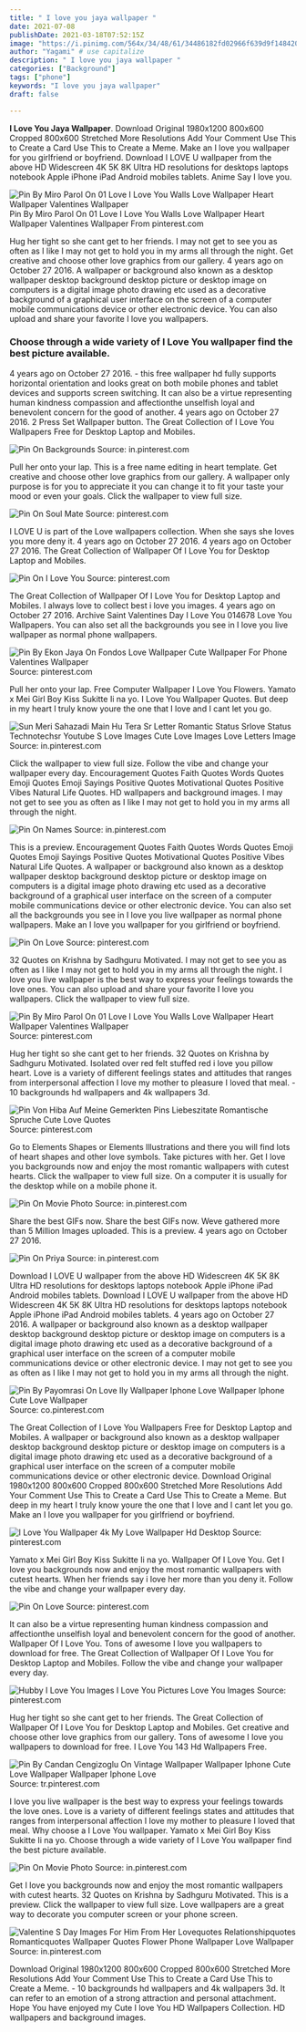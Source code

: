```yaml
---
title: " I love you jaya wallpaper "
date: 2021-07-08
publishDate: 2021-03-18T07:52:15Z
image: "https://i.pinimg.com/564x/34/48/61/34486182fd02966f639d9f148420ce0e.jpg"
author: "Yagami" # use capitalize
description: " I love you jaya wallpaper "
categories: ["Background"]
tags: ["phone"]
keywords: "I love you jaya wallpaper"
draft: false

---
```



**I Love You Jaya Wallpaper**. Download Original 1980x1200 800x600 Cropped 800x600 Stretched More Resolutions Add Your Comment Use This to Create a Card Use This to Create a Meme. Make an I love you wallpaper for you girlfriend or boyfriend. Download I LOVE U wallpaper from the above HD Widescreen 4K 5K 8K Ultra HD resolutions for desktops laptops notebook Apple iPhone iPad Android mobiles tablets. Anime Say I love you.

![Pin By Miro Parol On 01 Love I Love You Walls Love Wallpaper Heart Wallpaper Valentines Wallpaper](https://i.pinimg.com/originals/44/13/eb/4413ebc0e735c1d2fa904fd2d0d4c5d5.jpg "Pin By Miro Parol On 01 Love I Love You Walls Love Wallpaper Heart Wallpaper Valentines Wallpaper")
Pin By Miro Parol On 01 Love I Love You Walls Love Wallpaper Heart Wallpaper Valentines Wallpaper From pinterest.com


Hug her tight so she cant get to her friends. I may not get to see you as often as I like I may not get to hold you in my arms all through the night. Get creative and choose other love graphics from our gallery. 4 years ago on October 27 2016. A wallpaper or background also known as a desktop wallpaper desktop background desktop picture or desktop image on computers is a digital image photo drawing etc used as a decorative background of a graphical user interface on the screen of a computer mobile communications device or other electronic device. You can also upload and share your favorite I love you wallpapers.

### Choose through a wide variety of I Love You wallpaper find the best picture available.

4 years ago on October 27 2016. - this free wallpaper hd fully supports horizontal orientation and looks great on both mobile phones and tablet devices and supports screen switching. It can also be a virtue representing human kindness compassion and affectionthe unselfish loyal and benevolent concern for the good of another. 4 years ago on October 27 2016. 2 Press Set Wallpaper button. The Great Collection of I Love You Wallpapers Free for Desktop Laptop and Mobiles.


![Pin On Backgrounds](https://i.pinimg.com/originals/2c/68/28/2c6828884b001706c0a51869be74d33f.jpg "Pin On Backgrounds")
Source: in.pinterest.com

Pull her onto your lap. This is a free name editing in heart template. Get creative and choose other love graphics from our gallery. A wallpaper only purpose is for you to appreciate it you can change it to fit your taste your mood or even your goals. Click the wallpaper to view full size.

![Pin On Soul Mate](https://i.pinimg.com/originals/14/02/43/1402439644500a053a22ea1dd6236c8f.jpg "Pin On Soul Mate")
Source: pinterest.com

I LOVE U is part of the Love wallpapers collection. When she says she loves you more deny it. 4 years ago on October 27 2016. 4 years ago on October 27 2016. The Great Collection of Wallpaper Of I Love You for Desktop Laptop and Mobiles.

![Pin On I Love You](https://i.pinimg.com/originals/f3/9d/01/f39d01eeb1877bcc15764058e140374f.jpg "Pin On I Love You")
Source: pinterest.com

The Great Collection of Wallpaper Of I Love You for Desktop Laptop and Mobiles. I always love to collect best i love you images. 4 years ago on October 27 2016. Archive Saint Valentines Day I Love You 014678 Love You Wallpapers. You can also set all the backgrounds you see in I love you live wallpaper as normal phone wallpapers.

![Pin By Ekon Jaya On Fondos Love Wallpaper Cute Wallpaper For Phone Valentines Wallpaper](https://i.pinimg.com/564x/5d/db/92/5ddb928ecfb0c5fc063ef96b23517859.jpg "Pin By Ekon Jaya On Fondos Love Wallpaper Cute Wallpaper For Phone Valentines Wallpaper")
Source: pinterest.com

Pull her onto your lap. Free Computer Wallpaper I Love You Flowers. Yamato x Mei Girl Boy Kiss Sukitte Ii na yo. I Love You Wallpaper Quotes. But deep in my heart I truly know youre the one that I love and I cant let you go.

![Sun Meri Sahazadi Main Hu Tera Sr Letter Romantic Status Srlove Status Technotechsr Youtube S Love Images Cute Love Images Love Letters Image](https://i.pinimg.com/564x/4e/10/05/4e1005b6ab5d53c3657a369e9291659a.jpg "Sun Meri Sahazadi Main Hu Tera Sr Letter Romantic Status Srlove Status Technotechsr Youtube S Love Images Cute Love Images Love Letters Image")
Source: in.pinterest.com

Click the wallpaper to view full size. Follow the vibe and change your wallpaper every day. Encouragement Quotes Faith Quotes Words Quotes Emoji Quotes Emoji Sayings Positive Quotes Motivational Quotes Positive Vibes Natural Life Quotes. HD wallpapers and background images. I may not get to see you as often as I like I may not get to hold you in my arms all through the night.

![Pin On Names](https://i.pinimg.com/564x/09/2e/39/092e39315dd4e9b3b2a3665da93264bb.jpg "Pin On Names")
Source: in.pinterest.com

This is a preview. Encouragement Quotes Faith Quotes Words Quotes Emoji Quotes Emoji Sayings Positive Quotes Motivational Quotes Positive Vibes Natural Life Quotes. A wallpaper or background also known as a desktop wallpaper desktop background desktop picture or desktop image on computers is a digital image photo drawing etc used as a decorative background of a graphical user interface on the screen of a computer mobile communications device or other electronic device. You can also set all the backgrounds you see in I love you live wallpaper as normal phone wallpapers. Make an I love you wallpaper for you girlfriend or boyfriend.

![Pin On Love](https://i.pinimg.com/170x/d6/34/1a/d6341a3f06864b69e9219ba6a296f74c.jpg "Pin On Love")
Source: pinterest.com

32 Quotes on Krishna by Sadhguru Motivated. I may not get to see you as often as I like I may not get to hold you in my arms all through the night. I love you live wallpaper is the best way to express your feelings towards the love ones. You can also upload and share your favorite I love you wallpapers. Click the wallpaper to view full size.

![Pin By Miro Parol On 01 Love I Love You Walls Love Wallpaper Heart Wallpaper Valentines Wallpaper](https://i.pinimg.com/originals/44/13/eb/4413ebc0e735c1d2fa904fd2d0d4c5d5.jpg "Pin By Miro Parol On 01 Love I Love You Walls Love Wallpaper Heart Wallpaper Valentines Wallpaper")
Source: pinterest.com

Hug her tight so she cant get to her friends. 32 Quotes on Krishna by Sadhguru Motivated. Isolated over red felt stuffed red i love you pillow heart. Love is a variety of different feelings states and attitudes that ranges from interpersonal affection I love my mother to pleasure I loved that meal. - 10 backgrounds hd wallpapers and 4k wallpapers 3d.

![Pin Von Hiba Auf Meine Gemerkten Pins Liebeszitate Romantische Spruche Cute Love Quotes](https://i.pinimg.com/474x/a4/12/78/a41278707f8d9cf31d2d90e2c8f1ff0b.jpg "Pin Von Hiba Auf Meine Gemerkten Pins Liebeszitate Romantische Spruche Cute Love Quotes")
Source: pinterest.com

Go to Elements Shapes or Elements Illustrations and there you will find lots of heart shapes and other love symbols. Take pictures with her. Get I love you backgrounds now and enjoy the most romantic wallpapers with cutest hearts. Click the wallpaper to view full size. On a computer it is usually for the desktop while on a mobile phone it.

![Pin On Movie Photo](https://i.pinimg.com/474x/b4/fe/7e/b4fe7e04270ef132e7b27fc715b10917.jpg "Pin On Movie Photo")
Source: in.pinterest.com

Share the best GIFs now. Share the best GIFs now. Weve gathered more than 5 Million Images uploaded. This is a preview. 4 years ago on October 27 2016.

![Pin On Priya](https://i.pinimg.com/736x/51/34/8a/51348a3865e744e08c36883b99ea34ff.jpg "Pin On Priya")
Source: in.pinterest.com

Download I LOVE U wallpaper from the above HD Widescreen 4K 5K 8K Ultra HD resolutions for desktops laptops notebook Apple iPhone iPad Android mobiles tablets. Download I LOVE U wallpaper from the above HD Widescreen 4K 5K 8K Ultra HD resolutions for desktops laptops notebook Apple iPhone iPad Android mobiles tablets. 4 years ago on October 27 2016. A wallpaper or background also known as a desktop wallpaper desktop background desktop picture or desktop image on computers is a digital image photo drawing etc used as a decorative background of a graphical user interface on the screen of a computer mobile communications device or other electronic device. I may not get to see you as often as I like I may not get to hold you in my arms all through the night.

![Pin By Payomrasi On Love Ily Wallpaper Iphone Love Wallpaper Iphone Cute Love Wallpaper](https://i.pinimg.com/originals/01/e5/4e/01e54efa533e7950f261a521c982a76b.jpg "Pin By Payomrasi On Love Ily Wallpaper Iphone Love Wallpaper Iphone Cute Love Wallpaper")
Source: co.pinterest.com

The Great Collection of I Love You Wallpapers Free for Desktop Laptop and Mobiles. A wallpaper or background also known as a desktop wallpaper desktop background desktop picture or desktop image on computers is a digital image photo drawing etc used as a decorative background of a graphical user interface on the screen of a computer mobile communications device or other electronic device. Download Original 1980x1200 800x600 Cropped 800x600 Stretched More Resolutions Add Your Comment Use This to Create a Card Use This to Create a Meme. But deep in my heart I truly know youre the one that I love and I cant let you go. Make an I love you wallpaper for you girlfriend or boyfriend.

![I Love You Wallpaper 4k My Love Wallpaper Hd Desktop](https://i.pinimg.com/originals/6b/b1/8a/6bb18a6a2819c3975c8df36e5c7cb99f.jpg "I Love You Wallpaper 4k My Love Wallpaper Hd Desktop")
Source: pinterest.com

Yamato x Mei Girl Boy Kiss Sukitte Ii na yo. Wallpaper Of I Love You. Get I love you backgrounds now and enjoy the most romantic wallpapers with cutest hearts. When her friends say i love her more than you deny it. Follow the vibe and change your wallpaper every day.

![Pin On Love](https://i.pinimg.com/originals/c7/90/e3/c790e3b315bd988d852d4feaa54ad0dd.jpg "Pin On Love")
Source: pinterest.com

It can also be a virtue representing human kindness compassion and affectionthe unselfish loyal and benevolent concern for the good of another. Wallpaper Of I Love You. Tons of awesome I love you wallpapers to download for free. The Great Collection of Wallpaper Of I Love You for Desktop Laptop and Mobiles. Follow the vibe and change your wallpaper every day.

![Hubby I Love You Images I Love You Pictures Love You Images](https://i.pinimg.com/564x/79/82/fd/7982fd437a46a60ffb96486cafada40a.jpg "Hubby I Love You Images I Love You Pictures Love You Images")
Source: pinterest.com

Hug her tight so she cant get to her friends. The Great Collection of Wallpaper Of I Love You for Desktop Laptop and Mobiles. Get creative and choose other love graphics from our gallery. Tons of awesome I love you wallpapers to download for free. I Love You 143 Hd Wallpapers Free.

![Pin By Candan Cengizoglu On Vintage Wallpaper Wallpaper Iphone Cute Love Wallpaper Wallpaper Iphone Love](https://i.pinimg.com/originals/dd/1e/08/dd1e08060761dd4fea310574c4874c28.jpg "Pin By Candan Cengizoglu On Vintage Wallpaper Wallpaper Iphone Cute Love Wallpaper Wallpaper Iphone Love")
Source: tr.pinterest.com

I love you live wallpaper is the best way to express your feelings towards the love ones. Love is a variety of different feelings states and attitudes that ranges from interpersonal affection I love my mother to pleasure I loved that meal. Why choose a I Love You wallpaper. Yamato x Mei Girl Boy Kiss Sukitte Ii na yo. Choose through a wide variety of I Love You wallpaper find the best picture available.

![Pin On Movie Photo](https://i.pinimg.com/474x/6a/2e/be/6a2ebe0f4b1e9441f10b5f0c103e6d27.jpg "Pin On Movie Photo")
Source: in.pinterest.com

Get I love you backgrounds now and enjoy the most romantic wallpapers with cutest hearts. 32 Quotes on Krishna by Sadhguru Motivated. This is a preview. Click the wallpaper to view full size. Love wallpapers are a great way to decorate you computer screen or your phone screen.

![Valentine S Day Images For Him From Her Lovequotes Relationshipquotes Romanticquotes Wallpaper Quotes Flower Phone Wallpaper Love Wallpaper](https://i.pinimg.com/564x/34/48/61/34486182fd02966f639d9f148420ce0e.jpg "Valentine S Day Images For Him From Her Lovequotes Relationshipquotes Romanticquotes Wallpaper Quotes Flower Phone Wallpaper Love Wallpaper")
Source: in.pinterest.com

Download Original 1980x1200 800x600 Cropped 800x600 Stretched More Resolutions Add Your Comment Use This to Create a Card Use This to Create a Meme. - 10 backgrounds hd wallpapers and 4k wallpapers 3d. It can refer to an emotion of a strong attraction and personal attachment. Hope You have enjoyed my Cute I love You HD Wallpapers Collection. HD wallpapers and background images.

